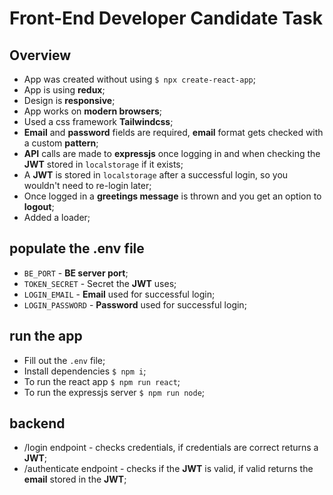 # Front-End Developer Candidate Task

## Overview

- App was created without using `$ npx create-react-app`;
- App is using **redux**;
- Design is **responsive**;
- App works on **modern browsers**;
- Used a css framework **Tailwindcss**;
- **Email** and **password** fields are required, **email** format gets checked with a custom **pattern**;
- **API** calls are made to **expressjs** once logging in and when checking the **JWT** stored in `localstorage` if it exists;
- A **JWT** is stored in `localstorage` after a successful login, so you wouldn't need to re-login later;
- Once logged in a **greetings message** is thrown and you get an option to **logout**;
- Added a loader;

## populate the .env file

- `BE_PORT` - **BE server port**;
- `TOKEN_SECRET` - Secret the **JWT** uses;
- `LOGIN_EMAIL` - **Email** used for successful login;
- `LOGIN_PASSWORD` - **Password** used for successful login;

## run the app

- Fill out the `.env` file;
- Install dependencies `$ npm i`;
- To run the react app `$ npm run react`;
- To run the expressjs server `$ npm run node`;

## backend

- /login endpoint - checks credentials, if credentials are correct returns a **JWT**;
- /authenticate endpoint - checks if the **JWT** is valid, if valid returns the **email** stored in the **JWT**;
